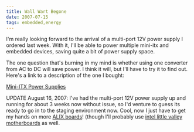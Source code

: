 ```yaml
---
title: Wall Wart Begone
date: 2007-07-15
tags: embedded,energy
---
```

I'm really looking forward to the arrival of a multi-port 12V power supply I ordered last week. With it, I'll be able to power multiple mini-itx and embedded devices, saving quite a bit of power supply space.

The one question that's burning in my mind is whether using one converter from AC to DC will save power. I think it will, but I'll have to try it to find out.  Here's a link to a description of the one I bought:

<a href="http://www.my-tech-deals.com/blog/2007/07/mini-itx-power-supplies.html">Mini-ITX Power Supplies</a>

UPDATE August 16, 2007: I've had the multi-port 12V power supply up and running for about 3 weeks now without issue, so I'd venture to guess its ready to go in to the staging environment now. Cool, now I just have to get my hands on more <a href="http://www.docunext.com/blog/2007/07/alix.html">ALIX boards</a>! (though I'll probably use <a href="http://www.my-tech-deals.com/blog/2007/08/more-intel-little-valley-motherboards.html">intel little valley motherboards</a> as well.

